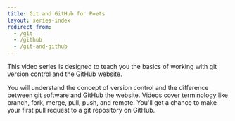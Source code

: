 ```yaml
---
title: Git and GitHub for Poets
layout: series-index
redirect_from:
  - /git
  - /github
  - /git-and-github
---
```


This video series is designed to teach you the basics of working with git version control and the GitHub website. 

You will understand the concept of version control and the difference between git software and GitHub the website. Videos cover terminology like branch, fork, merge, pull, push, and remote. You'll get a chance to make your first pull request to a git repository on GitHub.
